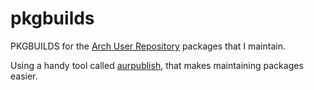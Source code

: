 # pkgbuilds

PKGBUILDS for the [Arch User Repository](https://aur.archlinux.org) packages
that I maintain.

Using a handy tool called
[aurpublish](https://github.com/eli-schwartz/aurpublish), that makes maintaining
packages easier.
